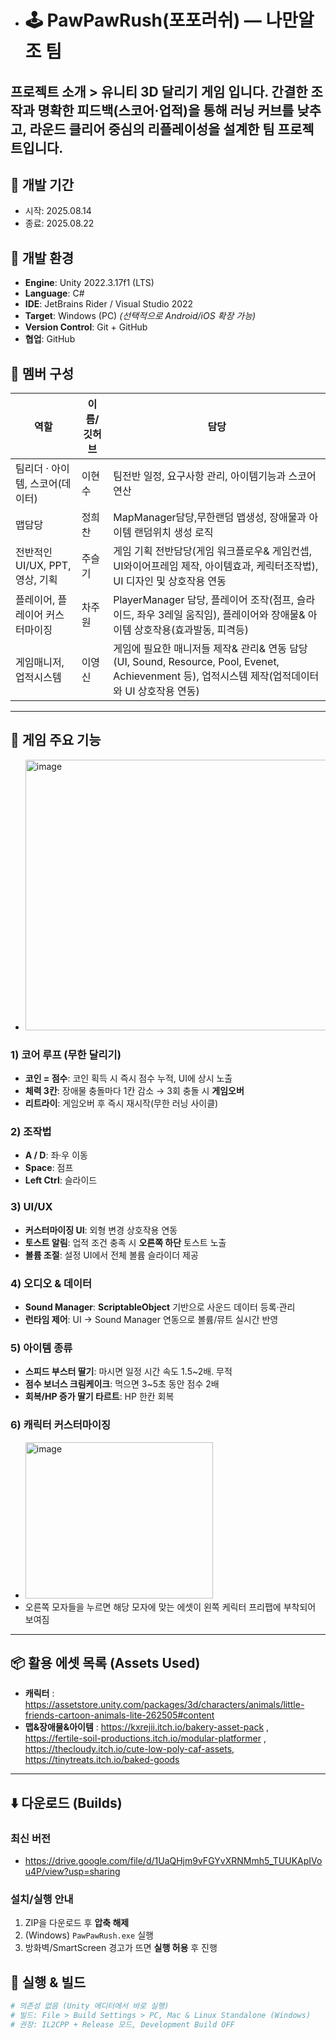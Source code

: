 - # 🕹️ PawPawRush(포포러쉬) — 나만알조 팀

프로젝트 소개 > 유니티 3D 달리기 게임 입니다. 간결한 조작과 명확한 피드백(스코어·업적)을 통해 러닝 커브를 낮추고, 라운드 클리어 중심의 리플레이성을 설계한 팀 프로젝트입니다.
---
## 📅 개발 기간
- 시작: 2025.08.14  
- 종료: 2025.08.22  

## 🧰 개발 환경
- **Engine**: Unity 2022.3.17f1 (LTS)
- **Language**: C#
- **IDE**: JetBrains Rider / Visual Studio 2022
- **Target**: Windows (PC) *(선택적으로 Android/iOS 확장 가능)*
- **Version Control**: Git + GitHub
- **협업**: GitHub

## 👥 멤버 구성
| 역할 | 이름/깃허브 | 담당 |
|---|---|---|
| 팀리더 · 아이템, 스코어(데이터) | 이현수 | 팀전반 일정, 요구사항 관리, 아이템기능과 스코어 연산 |
| 맵담당 | 정희찬 | MapManager담당,무한랜덤 맵생성, 장애물과 아이템 랜덤위치 생성 로직 |
| 전반적인 UI/UX, PPT, 영상, 기획 | 주슬기 | 게임 기획 전반담당(게임 워크플로우& 게임컨셉, UI와이어프레임 제작, 아이템효과, 케릭터조작법), UI 디자인 및 상호작용 연동 |
| 플레이어, 플레이어 커스터마이징 | 차주원 | PlayerManager 담당, 플레이어 조작(점프, 슬라이드, 좌우 3레일 움직임), 플레이어와 장애물& 아이템 상호작용(효과발동, 피격등)|
| 게임매니저, 업적시스템 | 이영신 | 게임에 필요한 매니저들 제작& 관리& 연동 담당(UI, Sound, Resource, Pool, Evenet, Achievenment 등), 업적시스템 제작(업적데이터와 UI 상호작용 연동)|

---

## 🧩 게임 주요 기능
- <img width="767" height="433" alt="image" src="https://github.com/user-attachments/assets/11478e44-c9fb-4a1b-8c20-5b88d7e53c38" />

### 1) 코어 루프 (무한 달리기)
- **코인 = 점수**: 코인 획득 시 즉시 점수 누적, UI에 상시 노출
- **체력 3칸**: 장애물 충돌마다 1칸 감소 → 3회 충돌 시 **게임오버**
- **리트라이**: 게임오버 후 즉시 재시작(무한 러닝 사이클)

### 2) 조작법
- **A / D**: 좌·우 이동  
- **Space**: 점프  
- **Left Ctrl**: 슬라이드

### 3) UI/UX
- **커스터마이징 UI**: 외형 변경 상호작용 연동
- **토스트 알림**: 업적 조건 충족 시 **오른쪽 하단** 토스트 노출
- **볼륨 조절**: 설정 UI에서 전체 볼륨 슬라이더 제공

### 4) 오디오 & 데이터
- **Sound Manager**: **ScriptableObject** 기반으로 사운드 데이터 등록·관리
- **런타임 제어**: UI → Sound Manager 연동으로 볼륨/뮤트 실시간 반영

### 5) 아이템 종류
- **스피드 부스터 딸기**: 마시면 일정 시간 속도 1.5~2배. 무적
- **점수 보너스 크림케이크**: 먹으면 3~5초 동안 점수 2배
- **회복/HP 증가 딸기 타르트**: HP 한칸 회복

### 6) 캐릭터 커스터마이징
- <img width="300" height="250" alt="image" src="https://github.com/user-attachments/assets/72ae7241-0b4c-418e-99ad-e7303cbad14c" />
- 오른쪽 모자들을 누르면 해당 모자에 맞는 에셋이 왼쪽 케릭터 프리팹에 부착되어 보여짐
  
---

## 📦 활용 에셋 목록 (Assets Used)
- **캐릭터** : https://assetstore.unity.com/packages/3d/characters/animals/little-friends-cartoon-animals-lite-262505#content
- **맵&장애물&아이템** : https://kxrejii.itch.io/bakery-asset-pack , https://fertile-soil-productions.itch.io/modular-platformer , https://thecloudy.itch.io/cute-low-poly-caf-assets, https://tinytreats.itch.io/baked-goods

---

## ⬇️ 다운로드 (Builds)

### 최신 버전
- https://drive.google.com/file/d/1UaQHjm9vFGYvXRNMmh5_TUUKApIVou4P/view?usp=sharing

### 설치/실행 안내
1. ZIP을 다운로드 후 **압축 해제**  
2. (Windows) `PawPawRush.exe` 실행  
4. 방화벽/SmartScreen 경고가 뜨면 **실행 허용** 후 진행


## 🚀 실행 & 빌드
```bash
# 의존성 없음 (Unity 에디터에서 바로 실행)
# 빌드: File > Build Settings > PC, Mac & Linux Standalone (Windows)
# 권장: IL2CPP + Release 모드, Development Build OFF

